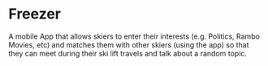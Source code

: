 Freezer
=======

A mobile App that allows skiers to enter their interests (e.g. Politics, Rambo Movies, etc) and matches them with other skiers (using the app) so that they can meet during their ski lift travels and talk about a random topic.
